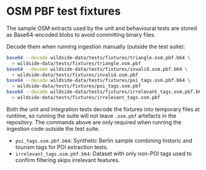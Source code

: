 # OSM PBF test fixtures

The sample OSM extracts used by the unit and behavioural tests are stored as
Base64-encoded blobs to avoid committing binary files.

Decode them when running ingestion manually (outside the test suite):

```bash
base64 --decode wildside-data/tests/fixtures/triangle.osm.pbf.b64 \
  > wildside-data/tests/fixtures/triangle.osm.pbf
base64 --decode wildside-data/tests/fixtures/invalid.osm.pbf.b64 \
  > wildside-data/tests/fixtures/invalid.osm.pbf
base64 --decode wildside-data/tests/fixtures/poi_tags.osm.pbf.b64 \
  > wildside-data/tests/fixtures/poi_tags.osm.pbf
base64 --decode wildside-data/tests/fixtures/irrelevant_tags.osm.pbf.b64 \
  > wildside-data/tests/fixtures/irrelevant_tags.osm.pbf
```

Both the unit and integration tests decode the fixtures into temporary files at
runtime, so running the suite will not leave `.osm.pbf` artefacts in the
repository. The commands above are only required when running the ingestion
code outside the test suite.

- `poi_tags.osm.pbf.b64`: Synthetic Berlin sample combining historic and
  tourism tags for POI extraction tests.
- `irrelevant_tags.osm.pbf.b64`: Dataset with only non-POI tags used to confirm
  filtering skips irrelevant features.
